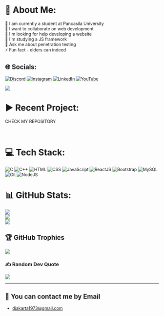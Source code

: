 # 💫 About Me:
🔭 I am currently a student at Pancasila University<br>
👯 I want to collaborate on web development<br>
🤝 I'm looking for help developing a website<br>
🌱 I'm studying a JS framework<br>
💬 Ask me about penetration testing<br>
⚡ Fun fact - elders can indeed<br>


## 🌐 Socials:
[![Discord](https://img.shields.io/badge/Discord-%237289DA.svg?logo=discord&logoColor=white)](htttps://discord.com/users/stareighteen) [![Instagram](https://img.shields.io/badge/Instagram-%23E4405F.svg?logo=Instagram&logoColor=white)](https://instagram.com/bintang_nugrahaa) [![LinkedIn](https://img.shields.io/badge/LinkedIn-%230077B5.svg?logo=linkedin&logoColor=white)](https://linkedin.com/in/bintang-nugraha) [![YouTube](https://img.shields.io/badge/YouTube-%23FF0000.svg?logo=YouTube&logoColor=white)](https://youtube.com/@letcode) 

[![](https://visitcount.itsvg.in/api?id=ortonikc&icon=6&color=0)](https://visitcount.itsvg.in)
# ▶️ Recent Project:
<!-- BEGIN PROJECT -->

CHECK MY REPOSITORY<br>
<br>
<br>
<!-- END PROJECT -->
# 💻 Tech Stack:
![C](https://img.shields.io/badge/c-%2300599C.svg?style=for-the-badge&logo=c&logoColor=white) ![C++](https://img.shields.io/badge/c++-%2300599C.svg?style=for-the-badge&logo=c%2B%2B&logoColor=white) ![HTML](https://img.shields.io/badge/html-%23E34F26.svg?style=for-the-badge&logo=html5&logoColor=white) ![CSS](https://img.shields.io/badge/css-%231572B6.svg?style=for-the-badge&logo=css3&logoColor=white) ![JavaScript](https://img.shields.io/badge/javascript-%23323330.svg?style=for-the-badge&logo=javascript&logoColor=%23F7DF1E) ![ReactJS](https://img.shields.io/badge/react-%2361DAFB.svg?style=for-the-badge&logo=react&logoColor=white) ![Bootstrap](https://img.shields.io/badge/bootstrap-%23563D7C.svg?style=for-the-badge&logo=bootstrap&logoColor=white) ![MySQL](https://img.shields.io/badge/mysql-%2300f.svg?style=for-the-badge&logo=mysql&logoColor=white) ![Git](https://img.shields.io/badge/git-%23F05032.svg?style=for-the-badge&logo=git&logoColor=white) ![NodeJS](https://img.shields.io/badge/node.js-6DA55F?style=for-the-badge&logo=node.js&logoColor=white)
# 📊 GitHub Stats:
![](https://github-readme-stats.vercel.app/api?username=bintangnugrahaa&theme=radical&hide_border=true&include_all_commits=true&count_private=true)<br/>
![](https://github-readme-streak-stats.herokuapp.com/?user=bintangnugrahaa&theme=radical&hide_border=true)<br/>
![](https://github-readme-stats.vercel.app/api/top-langs/?username=bintangnugrahaa&theme=radical&hide_border=true&include_all_commits=true&count_private=true&layout=compact)

## 🏆 GitHub Trophies
![](https://github-profile-trophy.vercel.app/?username=bintangnugrahaa&theme=discord&no-frame=false&no-bg=true&margin-w=4)

### ✍️ Random Dev Quote
![](https://quotes-github-readme.vercel.app/api?type=horizontal&theme=radical)

---
  ## 📩 You can contact me by Email
  - djakarta1973@gmail.com 

  
<!-- Proudly created with GPRM ( https://gprm.itsvg.in ) -->
